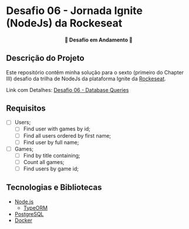 # Desafio 06 - Jornada Ignite (NodeJs) da Rockeseat

<h4 align="center">
 🚧  Desafio em Andamento  🚧
</h4>

## Descrição do Projeto

Este repositório contêm minha solução para o sexto (primeiro do Chapter III) desafio da trilha de NodeJs da plataforma Ignite da [Rockeseat](https://www.rocketseat.com.br/).

Link com Detalhes: [Desafio 06 - Database Queries](https://www.notion.so/Desafio-01-Database-Queries-8d97dae581d5446e97555c43d301ee45)

## Requisitos

- [ ] Users;
  - [ ] Find user with games by id;
  - [ ] Find all users ordered by first name;
  - [ ] Find user by full name;
- [ ] Games;
  - [ ] Find by title containing;
  - [ ] Count all games;
  - [ ] Find users by game id;

## Tecnologias e Bibliotecas

- [Node.js](https://nodejs.org/)
  - [TypeORM](https://typeorm.io/#/)
- [PostgreSQL](https://www.postgresql.org/)
- [Docker](https://www.docker.com/)
